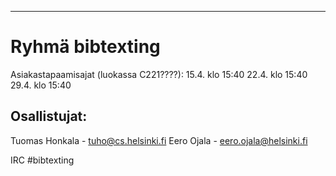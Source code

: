 
----------------
Ryhmä bibtexting
================

Asiakastapaamisajat (luokassa C221????):
15.4. klo 15:40
22.4. klo 15:40
29.4. klo 15:40 

Osallistujat:
-------------

Tuomas Honkala - tuho@cs.helsinki.fi
Eero Ojala - eero.ojala@helsinki.fi


IRC #bibtexting
